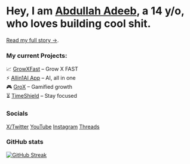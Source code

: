 # Hey, I am [Abdullah Adeeb](www.abdullahadeeb.xyz), a 14 y/o, who loves building cool shit.
[Read my full story →](https://www.abdullahadeeb.xyz/about).

### My current Projects:

📈 [GrowXFast](http://GrowXFa.st) – Grow X FAST  
⚡ [Allin1AI App](http://allin1ai.app) – AI, all in one  
🎮 [GroX](http://grox.abdullahadeeb.xyz) – Gamified growth  
⏳ [TimeShield](http://timeshield.abdullahadeeb.xyz) – Stay focused 

### Socials
[X/Twitter](https://x.com/AbdullahAdeebx)
[YouTube](https://youtube.com/@AbdullahAdeebx)
[Instagram](https://instagram.com/AbdullahAdeebx)
[Threads](https://threads.net/@AbdullahAdeebx)

### GitHub stats
[![GitHub Streak](https://streak-stats.demolab.com/?user=AbdullahAdeebx)](https://git.io/streak-stats)

